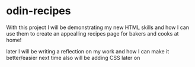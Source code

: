 # odin-recipes
With this project I will be demonstrating my new HTML skills and how I can use them to create an appealling recipes page for bakers and cooks at home! 

later I will be writing a reflection on my work and how I can make it better/easier next time
also will be adding CSS later on 